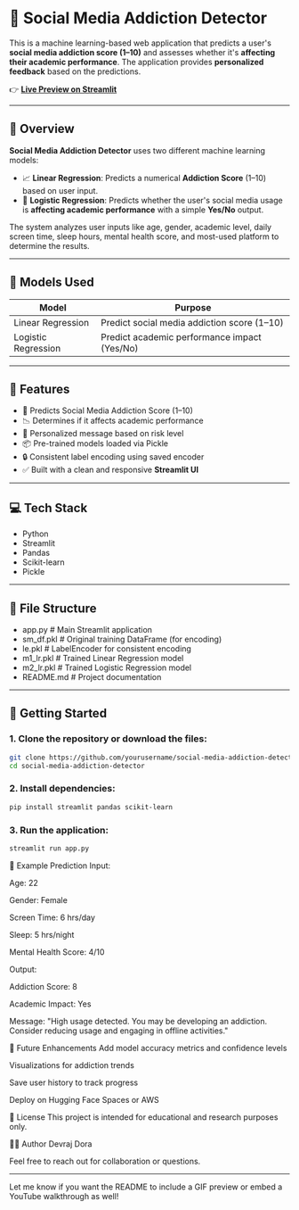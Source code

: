 # 📱 Social Media Addiction Detector

This is a machine learning-based web application that predicts a user's **social media addiction score (1–10)** and assesses whether it's **affecting their academic performance**. The application provides **personalized feedback** based on the predictions.

👉 **[Live Preview on Streamlit](https://devraaz-social-media-addiction-detector.streamlit.app/)**

---

## 📖 Overview

**Social Media Addiction Detector** uses two different machine learning models:

- 📈 **Linear Regression**: Predicts a numerical **Addiction Score** (1–10) based on user input.
- 🧠 **Logistic Regression**: Predicts whether the user's social media usage is **affecting academic performance** with a simple **Yes/No** output.

The system analyzes user inputs like age, gender, academic level, daily screen time, sleep hours, mental health score, and most-used platform to determine the results.

---

## 🧠 Models Used

| Model               | Purpose                                      |
| ------------------- | -------------------------------------------- |
| Linear Regression   | Predict social media addiction score (1–10)  |
| Logistic Regression | Predict academic performance impact (Yes/No) |

---

## 🌟 Features

- 🔢 Predicts Social Media Addiction Score (1–10)
- 📉 Determines if it affects academic performance
- 💬 Personalized message based on risk level
- 📦 Pre-trained models loaded via Pickle
- 🔒 Consistent label encoding using saved encoder
- ✅ Built with a clean and responsive **Streamlit UI**

---

## 💻 Tech Stack

- Python
- Streamlit
- Pandas
- Scikit-learn
- Pickle

---

## 📂 File Structure

- app.py # Main Streamlit application
- sm_df.pkl # Original training DataFrame (for encoding)
- le.pkl # LabelEncoder for consistent encoding
- m1_lr.pkl # Trained Linear Regression model
- m2_lr.pkl # Trained Logistic Regression model
- README.md # Project documentation

---

## 🚀 Getting Started

### 1. Clone the repository or download the files:

```bash
git clone https://github.com/yourusername/social-media-addiction-detector.git
cd social-media-addiction-detector
```

### 2. Install dependencies:

```bash
pip install streamlit pandas scikit-learn
```

### 3. Run the application:

```bash
streamlit run app.py
```

🧾 Example Prediction
Input:

Age: 22

Gender: Female

Screen Time: 6 hrs/day

Sleep: 5 hrs/night

Mental Health Score: 4/10

Output:

Addiction Score: 8

Academic Impact: Yes

Message: "High usage detected. You may be developing an addiction. Consider reducing usage and engaging in offline activities."

🔮 Future Enhancements
Add model accuracy metrics and confidence levels

Visualizations for addiction trends

Save user history to track progress

Deploy on Hugging Face Spaces or AWS

📜 License
This project is intended for educational and research purposes only.

👨‍💻 Author
Devraj Dora

Feel free to reach out for collaboration or questions.

---

Let me know if you want the README to include a GIF preview or embed a YouTube walkthrough as well!
